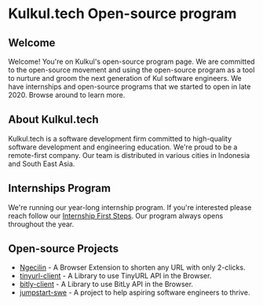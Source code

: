 # Kulkul.tech Open-source program


## Welcome

Welcome! You're on Kulkul's open-source program page. We are committed to the open-source movement and using the open-source program as a tool to nurture and groom the next generation of Kul software engineers. We have internships and open-source programs that we started to open in late 2020. Browse around to learn more.

## About Kulkul.tech

Kulkul.tech is a software development firm committed to high-quality software development and engineering education. We're proud to be a remote-first company. Our team is distributed in various cities in Indonesia and South East Asia.

## Internships Program

We're running our year-long internship program. If you're interested please reach follow our [Internship First Steps](pages/internship.md). Our program always opens throughout the year.

## Open-source Projects

- [Ngecilin](https://github.com/kulkultech/ngecilin) - A Browser Extension to shorten any URL with only 2-clicks.
- [tinyurl-client](https://github.com/kulkultech/tinyurl-client) - A Library to use TinyURL API in the Browser.
- [bitly-client](https://github.com/kulkultech/bitly-client) - A Library to use BitLy API in the Browser.
- [jumpstart-swe](https://github.com/kulkultech/jumpstart-swe) - A project to help aspiring software engineers to thrive.
